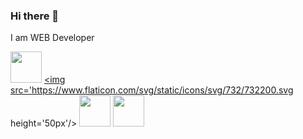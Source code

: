 ### Hi there 👋
I am WEB Developer


 <a href="http://mbashenko.herokuapp.com/"><img src='https://www.flaticon.com/svg/static/icons/svg/1450/1450169.svg' height='50px'/></a>
  <a href="mailto:nikita.bashenko2001@gmail.com"><img src='https://www.flaticon.com/svg/static/icons/svg/732/732200.svg height='50px'/></a>
  <a href="https://t.me/Nikita_ba"><img src='https://www.flaticon.com/svg/static/icons/svg/2111/2111646.svg' height='50px'/></a>
  <a href="https://www.linkedin.com/in/mykyta-bashenko-538043183/"><img src='https://www.flaticon.com/svg/static/icons/svg/174/174857.svg' height='50px'/></a>

